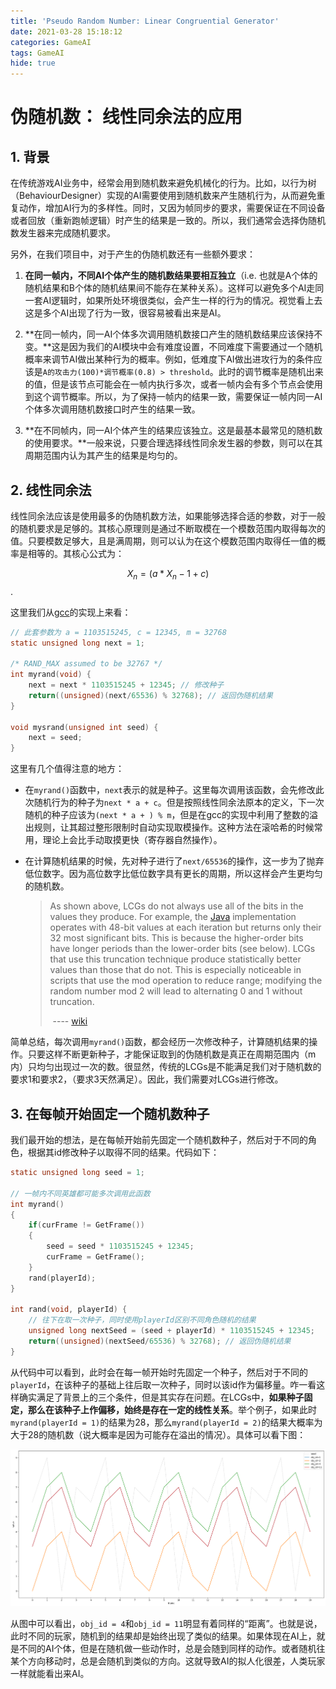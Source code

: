 ```yaml
---
title: 'Pseudo Random Number: Linear Congruential Generator'
date: 2021-03-28 15:18:12
categories: GameAI
tags: GameAI
hide: true
---
```


# 伪随机数： 线性同余法的应用

## 1. 背景

在传统游戏AI业务中，经常会用到随机数来避免机械化的行为。比如，以行为树（BehaviourDesigner）实现的AI需要使用到随机数来产生随机行为，从而避免重复动作，增加AI行为的多样性。同时，又因为帧同步的要求，需要保证在不同设备或者回放（重新跑帧逻辑）时产生的结果是一致的。所以，我们通常会选择伪随机数发生器来完成随机要求。

另外，在我们项目中，对于产生的伪随机数还有一些额外要求：

1. **在同一帧内，不同AI个体产生的随机数结果要相互独立**（i.e. 也就是A个体的随机结果和B个体的随机结果间不能存在某种关系）。这样可以避免多个AI走同一套AI逻辑时，如果所处环境很类似，会产生一样的行为的情况。视觉看上去这是多个AI出现了行为一致，很容易被看出来是AI。

   

2. **在同一帧内，同一AI个体多次调用随机数接口产生的随机数结果应该保持不变。**这是因为我们的AI模块中会有难度设置，不同难度下需要通过一个随机概率来调节AI做出某种行为的概率。例如，低难度下AI做出进攻行为的条件应该是`A的攻击力(100)*调节概率(0.8) > threshold`。此时的调节概率是随机出来的值，但是该节点可能会在一帧内执行多次，或者一帧内会有多个节点会使用到这个调节概率。所以，为了保持一帧内的结果一致，需要保证一帧内同一AI个体多次调用随机数接口时产生的结果一致。

   

3. **在不同帧内，同一AI个体产生的结果应该独立。这是最基本最常见的随机数的使用要求。**一般来说，只要合理选择线性同余发生器的参数，则可以在其周期范围内认为其产生的结果是均匀的。

## 2. 线性同余法

线性同余法应该是使用最多的伪随机数方法，如果能够选择合适的参数，对于一般的随机要求是足够的。其核心原理则是通过不断取模在一个模数范围内取得每次的值。只要模数足够大，且是满周期，则可以认为在这个模数范围内取得任一值的概率是相等的。其核心公式为：

$$X_n = (a*X_n-1 + c) % m$$.

这里我们从[gcc]( https://man7.org/linux/man-pages/man3/rand.3.html )的实现上来看：

```c
// 此套参数为 a = 1103515245, c = 12345, m = 32768
static unsigned long next = 1;

/* RAND_MAX assumed to be 32767 */
int myrand(void) {
    next = next * 1103515245 + 12345; // 修改种子
    return((unsigned)(next/65536) % 32768); // 返回伪随机结果
}

void mysrand(unsigned int seed) {
    next = seed;
}
```

这里有几个值得注意的地方：

- 在`myrand()`函数中，`next`表示的就是种子。这里每次调用该函数，会先修改此次随机行为的种子为`next * a + c`。但是按照线性同余法原本的定义，下一次随机的种子应该为`(next * a + ) % m`，但是在gcc的实现中利用了整数的溢出规则，让其超过整形限制时自动实现取模操作。这种方法在滚哈希的时候常用，理论上会比手动取摸更快（寄存器自然操作）。

- 在计算随机结果的时候，先对种子进行了`next/65536`的操作，这一步为了抛弃低位数字。因为高位数字比低位数字具有更长的周期，所以这样会产生更均匀的随机数。

  >  As shown above, LCGs do not always use all of the bits in the values they produce. For example, the [Java](https://en.wikipedia.org/wiki/Java_(programming_language)) implementation operates with 48-bit values at each iteration but returns only their 32 most significant bits. This is because the higher-order bits have longer periods than the lower-order bits (see below). LCGs that use this truncation technique produce statistically better values than those that do not. This is especially noticeable in scripts that use the mod operation to reduce range; modifying the random number mod 2 will lead to alternating 0 and 1 without truncation. 
  >
  > ​																																	---- [wiki]( https://en.wikipedia.org/wiki/Linear_congruential_generator )

简单总结，每次调用`myrand()`函数，都会经历一次修改种子，计算随机结果的操作。只要这样不断更新种子，才能保证取到的伪随机数是真正在周期范围内（m内）只均匀出现过一次的数。很显然，传统的LCGs是不能满足我们对于随机数的要求1和要求2，（要求3天然满足）。因此，我们需要对LCGs进行修改。

## 3. 在每帧开始固定一个随机数种子

我们最开始的想法，是在每帧开始前先固定一个随机数种子，然后对于不同的角色，根据其id修改种子以取得不同的结果。代码如下：

```c
static unsigned long seed = 1;

// 一帧内不同英雄都可能多次调用此函数
int myrand()
{
    if(curFrame != GetFrame())
    {
        seed = seed * 1103515245 + 12345;
        curFrame = GetFrame();
    }
    rand(playerId);
}

int rand(void, playerId) {
    // 往下在取一次种子，同时使用playerId区别不同角色随机的结果
    unsigned long nextSeed = (seed + playerId) * 1103515245 + 12345; 
    return((unsigned)(nextSeed/65536) % 32768); // 返回伪随机结果
}
```

从代码中可以看到，此时会在每一帧开始时先固定一个种子，然后对于不同的`playerId`，在该种子的基础上往后取一次种子，同时以该id作为偏移量。咋一看这样确实满足了背景上的三个条件，但是其实存在问题。在LCGs中，**如果种子固定，那么在该种子上作偏移，始终是存在一定的线性关系**。举个例子，如果此时`myrand(playerId = 1)`的结果为28，那么`myrand(playerId = 2)`的结果大概率为大于28的随机数（说大概率是因为可能存在溢出的情况）。具体可以看下图：

![rand_with_offset](/res/gameAI/randomNumber/rand_with_offset.png)

从图中可以看出，`obj_id = 4`和`obj_id = 11`明显有着同样的“距离”。也就是说，此时不同的玩家，随机到的结果却是始终出现了类似的结果。如果体现在AI上，就是不同的AI个体，但是在随机做一些动作时，总是会随到同样的动作。或者随机往某个方向移动时，总是会随机到类似的方向。这就导致AI的拟人化很差，人类玩家一样就能看出来AI。